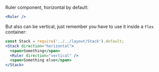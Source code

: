 Ruler component, horizontal by default:

```jsx
<Ruler /> 
```

But also can be vertical, just remember you have to use it inside a `flex` container:

```jsx
const Stack = require('../../layout/Stack').default;
<Stack direction="horizontal">
  <span>Something</span>
  <Ruler direction="vertical" />
  <span>Something else</span> 
</Stack>
```

